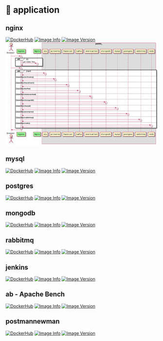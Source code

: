 # :deer: application

## nginx

[![DockerHub](https://img.shields.io/docker/pulls/yurak/nginx.svg)](https://hub.docker.com/r/yurak/nginx)
[![Image Info](https://images.microbadger.com/badges/image/yurak/nginx.svg)](https://microbadger.com/images/yurak/nginx)
[![Image Version](https://images.microbadger.com/badges/version/yurak/nginx.svg)](https://microbadger.com/images/yurak/nginx)  
![Sequence Diagram](../docs/uml/nginx.png)

## mysql

[![DockerHub](https://img.shields.io/docker/pulls/yurak/mysql.svg)](https://hub.docker.com/r/yurak/mysql)
[![Image Info](https://images.microbadger.com/badges/image/yurak/mysql.svg)](https://microbadger.com/images/yurak/mysql)
[![Image Version](https://images.microbadger.com/badges/version/yurak/mysql.svg)](https://microbadger.com/images/yurak/mysql)

## postgres

[![DockerHub](https://img.shields.io/docker/pulls/yurak/postgres.svg)](https://hub.docker.com/r/yurak/postgres)
[![Image Info](https://images.microbadger.com/badges/image/yurak/postgres.svg)](https://microbadger.com/images/yurak/postgres)
[![Image Version](https://images.microbadger.com/badges/version/yurak/postgres.svg)](https://microbadger.com/images/yurak/postgres)

## mongodb

[![DockerHub](https://img.shields.io/docker/pulls/yurak/rabbitmq.svg)](https://hub.docker.com/r/yurak/mongodb)
[![Image Info](https://images.microbadger.com/badges/image/yurak/mongodb.svg)](https://microbadger.com/images/yurak/mongodb)
[![Image Version](https://images.microbadger.com/badges/version/yurak/mongodb.svg)](https://microbadger.com/images/yurak/mongodb)

## rabbitmq

[![DockerHub](https://img.shields.io/docker/pulls/yurak/rabbitmq.svg)](https://hub.docker.com/r/yurak/rabbitmq)
[![Image Info](https://images.microbadger.com/badges/image/yurak/rabbitmq.svg)](https://microbadger.com/images/yurak/rabbitmq)
[![Image Version](https://images.microbadger.com/badges/version/yurak/rabbitmq.svg)](https://microbadger.com/images/yurak/rabbitmq)

## jenkins

[![DockerHub](https://img.shields.io/docker/pulls/yurak/jenkins.svg)](https://hub.docker.com/r/yurak/jenkins)
[![Image Info](https://images.microbadger.com/badges/image/yurak/jenkins.svg)](https://microbadger.com/images/yurak/jenkins)
[![Image Version](https://images.microbadger.com/badges/version/yurak/jenkins.svg)](https://microbadger.com/images/yurak/jenkins)

## ab - Apache Bench

[![DockerHub](https://img.shields.io/docker/pulls/yurak/ab.svg)](https://hub.docker.com/r/yurak/ab)
[![Image Info](https://images.microbadger.com/badges/image/yurak/ab.svg)](https://microbadger.com/images/yurak/ab)
[![Image Version](https://images.microbadger.com/badges/version/yurak/ab.svg)](https://microbadger.com/images/yurak/ab)

## postmannewman

[![DockerHub](https://img.shields.io/docker/pulls/yurak/postmannewman.svg)](https://hub.docker.com/r/yurak/postmannewman)
[![Image Info](https://images.microbadger.com/badges/image/yurak/postmannewman.svg)](https://microbadger.com/images/yurak/postmannewman)
[![Image Version](https://images.microbadger.com/badges/version/yurak/postmannewman.svg)](https://microbadger.com/images/yurak/postmannewman)
